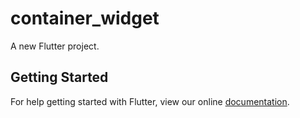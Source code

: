# container_widget

A new Flutter project.

## Getting Started

For help getting started with Flutter, view our online
[documentation](https://flutter.io/).
